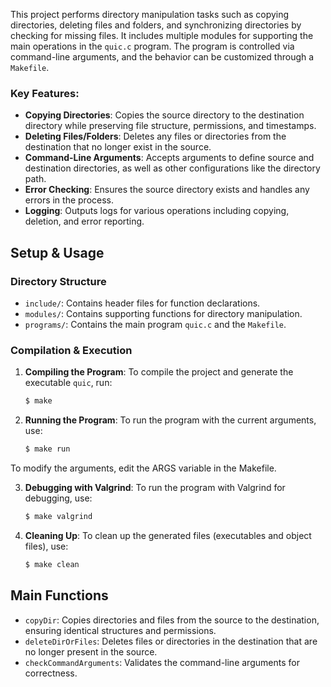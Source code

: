 This project performs directory manipulation tasks such as copying directories, deleting files and folders, and synchronizing directories by checking for missing files. It includes multiple modules for supporting the main operations in the `quic.c` program. The program is controlled via command-line arguments, and the behavior can be customized through a `Makefile`.

### Key Features:
- **Copying Directories**: Copies the source directory to the destination directory while preserving file structure, permissions, and timestamps.
- **Deleting Files/Folders**: Deletes any files or directories from the destination that no longer exist in the source.
- **Command-Line Arguments**: Accepts arguments to define source and destination directories, as well as other configurations like the directory path.
- **Error Checking**: Ensures the source directory exists and handles any errors in the process.
- **Logging**: Outputs logs for various operations including copying, deletion, and error reporting.

## Setup & Usage

### Directory Structure
- `include/`: Contains header files for function declarations.
- `modules/`: Contains supporting functions for directory manipulation.
- `programs/`: Contains the main program `quic.c` and the `Makefile`.

### Compilation & Execution

1. **Compiling the Program**:
   To compile the project and generate the executable `quic`, run:
   ```bash
   $ make
2. **Running the Program**:
    To run the program with the current arguments, use:
    ```bash
    $ make run
  To modify the arguments, edit the ARGS variable in the Makefile.

3. **Debugging with Valgrind**:
   To run the program with Valgrind for debugging, use:
   ```bash
   $ make valgrind
4. **Cleaning Up**:
    To clean up the generated files (executables and object files), use:
    ```bash
    $ make clean

## Main Functions

  - `copyDir`: Copies directories and files from the source to the destination, ensuring identical structures and permissions.
  - `deleteDirOrFiles`: Deletes files or directories in the destination that are no longer present in the source.
  - `checkCommandArguments`: Validates the command-line arguments for correctness.
